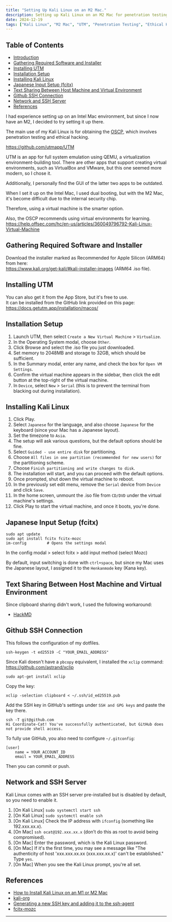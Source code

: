 ```yaml
---
title: "Setting Up Kali Linux on an M2 Mac."
description: Setting up Kali Linux on an M2 Mac for penetration testing and ethical hacking.
date: 2024-12-19
tags: ["Kali Linux", "M2 Mac", "UTM", "Penetration Testing", "Ethical Hacking"]
---
```


## Table of Contents

- [Introduction](#introduction)
- [Gathering Required Software and Installer](#gathering-required-software-and-installer)
- [Installing UTM](#installing-utm)
- [Installation Setup](#installation-setup)
- [Installing Kali Linux](#installing-kali-linux)
- [Japanese Input Setup (fcitx)](#japanese-input-setup-fcitx)
- [Text Sharing Between Host Machine and Virtual Environment](#text-sharing-between-host-machine-and-virtual-environment)
- [Github SSH Connection](#github-ssh-connection)
- [Network and SSH Server](#network-and-ssh-server)
- [References](#references)

I had experience setting up on an Intel Mac environment, but since I now have an M2, I decided to try setting it up there.

The main use of my Kali Linux is for obtaining the [OSCP](https://offsec.com/courses/pen-200/), which involves penetration testing and ethical hacking.

https://github.com/utmapp/UTM

UTM is an app for full system emulation using QEMU, a virtualization environment-building tool. There are other apps that support creating virtual environments, such as VirtualBox and VMware, but this one seemed more modern, so I chose it.

Additionally, I personally find the GUI of the latter two apps to be outdated.

When I set it up on the Intel Mac, I used dual booting, but with the M2 Mac, it's become difficult due to the internal security chip.

Therefore, using a virtual machine is the smarter option.

Also, the OSCP recommends using virtual environments for learning.
https://help.offsec.com/hc/en-us/articles/360049796792-Kali-Linux-Virtual-Machine

## Gathering Required Software and Installer

Download the installer marked as Recommended for Apple Silicon (ARM64) from here:  
https://www.kali.org/get-kali/#kali-installer-images (ARM64 .iso file).

## Installing UTM

You can also get it from the App Store, but it's free to use.  
It can be installed from the GitHub link provided on this page:  
https://docs.getutm.app/installation/macos/

## Installation Setup

1. Launch UTM, then select `Create a New Virtual Machine` > `Virtualize`.
2. In the Operating System modal, choose `Other`.
3. Click Browse and select the .iso file you just downloaded.
4. Set memory to 2048MB and storage to 32GB, which should be sufficient.
5. In the Summary modal, enter any name, and check the box for `Open VM Settings`.
6. Confirm the virtual machine appears in the sidebar, then click the edit button at the top-right of the virtual machine.
7. In `Device`, select `New` > `Serial` (this is to prevent the terminal from blacking out during installation).

## Installing Kali Linux

1. Click Play.
2. Select `Japanese` for the language, and also choose `Japanese` for the keyboard (since your Mac has a Japanese layout).
3. Set the timezone to `Asia`.
4. The setup will ask various questions, but the default options should be fine.
5. Select `Guided - use entire disk` for partitioning.
6. Choose `All files in one partition (recommended for new users)` for the partitioning scheme.
7. Choose `Finish partitioning and write changes to disk`.
8. The installation will start, and you can proceed with the default options.
9. Once prompted, shut down the virtual machine to reboot.
10. In the previously set edit menu, remove the `Serial` device from `Device` and click `Save`.
11. In the home screen, unmount the .iso file from `CD/DVD` under the virtual machine's settings.
12. Click Play to start the virtual machine, and once it boots, you're done.

## Japanese Input Setup (fcitx)

```shell
sudo apt update
sudo apt install fcitx fcitx-mozc
im-config         # Opens the settings modal
```

In the config modal > select fcitx > add input method (select Mozc)

By default, input switching is done with `ctrl+space`, but since my Mac uses the Japanese layout, I assigned it to the `Henkanmode` key (Kana key).

## Text Sharing Between Host Machine and Virtual Environment

Since clipboard sharing didn't work, I used the following workaround:

- [HackMD](https://hackmd.io/)

## Github SSH Connection

This follows the configuration of my dotfiles.

```shell
ssh-keygen -t ed25519 -C "YOUR_EMAIL_ADDRESS"
```

Since Kali doesn't have a `pbcopy` equivalent, I installed the `xclip` command:  
https://github.com/astrand/xclip

```shell
sudo apt-get install xclip
```

Copy the key:

```shell
xclip -selection clipboard < ~/.ssh/id_ed25519.pub
```

Add the SSH key in GitHub's settings under `SSH and GPG keys` and paste the key there.

```shell
ssh -T git@github.com
Hi Coordinate-Cat! You've successfully authenticated, but GitHub does not provide shell access.
```

To fully use GitHub, you also need to configure `~/.gitconfig`:

```
[user]
    name = YOUR_ACCOUNT_ID
    email = YOUR_EMAIL_ADDRESS
```

Then you can commit or push.

## Network and SSH Server

Kali Linux comes with an SSH server pre-installed but is disabled by default, so you need to enable it.

1. [On Kali Linux] `sudo systemctl start ssh`
2. [On Kali Linux] `sudo systemctl enable ssh`
3. [On Kali Linux] Check the IP address with `ifconfig` (something like 192.xxx.xx.x).
4. [On Mac] `ssh ocat@192.xxx.xx.x` (don’t do this as root to avoid being compromised).
5. [On Mac] Enter the password, which is the Kali Linux password.
6. [On Mac] If it's the first time, you may see a message like "The authenticity of host 'xxx.xxx.xx.xx (xxx.xxx.xx.x)' can't be established." Type `yes`.
7. [On Mac] When you see the Kali Linux prompt, you're all set.

## References

- [How to Install Kali Linux on an M1 or M2 Mac](https://www.macobserver.com/tips/how-to/install-kali-linux-m1-m2-mac/)
- [kali-org](https://www.kali.org/get-kali/#kali-installer-images)
- [Generating a new SSH key and adding it to the ssh-agent](https://docs.github.com/ja/authentication/connecting-to-github-with-ssh/generating-a-new-ssh-key-and-adding-it-to-the-ssh-agent)
- [fcitx-mozc](https://archlinux.org/packages/extra/x86_64/fcitx-mozc/)

---
